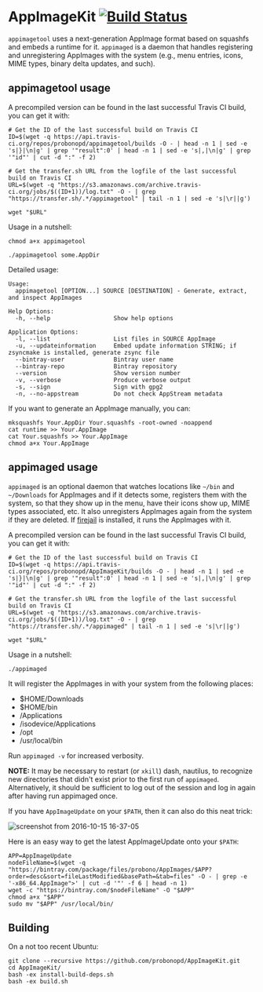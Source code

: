 # AppImageKit [![Build Status](https://travis-ci.org/probonopd/appimagetool.svg?branch=master)](https://travis-ci.org/probonopd/appimagetool)

`appimagetool` uses a next-generation AppImage format based on squashfs and embeds a runtime for it. `appimaged` is a daemon that handles registering and unregistering AppImages with the system (e.g., menu entries, icons, MIME types, binary delta updates, and such).

## appimagetool usage

A precompiled version can be found in the last successful Travis CI build, you can get it with:

```
# Get the ID of the last successful build on Travis CI
ID=$(wget -q https://api.travis-ci.org/repos/probonopd/appimagetool/builds -O - | head -n 1 | sed -e 's|}|\n|g' | grep '"result":0' | head -n 1 | sed -e 's|,|\n|g' | grep '"id"' | cut -d ":" -f 2)

# Get the transfer.sh URL from the logfile of the last successful build on Travis CI
URL=$(wget -q "https://s3.amazonaws.com/archive.travis-ci.org/jobs/$((ID+1))/log.txt" -O - | grep "https://transfer.sh/.*/appimagetool" | tail -n 1 | sed -e 's|\r||g')

wget "$URL"
```
Usage in a nutshell:
```
chmod a+x appimagetool

./appimagetool some.AppDir
```

Detailed usage:
```
Usage:
  appimagetool [OPTION...] SOURCE [DESTINATION] - Generate, extract, and inspect AppImages

Help Options:
  -h, --help                  Show help options

Application Options:
  -l, --list                  List files in SOURCE AppImage
  -u, --updateinformation     Embed update information STRING; if zsyncmake is installed, generate zsync file
  --bintray-user              Bintray user name
  --bintray-repo              Bintray repository
  --version                   Show version number
  -v, --verbose               Produce verbose output
  -s, --sign                  Sign with gpg2
  -n, --no-appstream          Do not check AppStream metadata
```

If you want to generate an AppImage manually, you can:

```
mksquashfs Your.AppDir Your.squashfs -root-owned -noappend
cat runtime >> Your.AppImage
cat Your.squashfs >> Your.AppImage
chmod a+x Your.AppImage
```
## appimaged usage

`appimaged` is an optional daemon that watches locations like `~/bin` and `~/Downloads` for AppImages and if it detects some, registers them with the system, so that they show up in the menu, have their icons show up, MIME types associated, etc. It also unregisters AppImages again from the system if they are deleted. If [firejail](https://github.com/netblue30/firejail) is installed, it runs the AppImages with it.

A precompiled version can be found in the last successful Travis CI build, you can get it with:

```
# Get the ID of the last successful build on Travis CI
ID=$(wget -q https://api.travis-ci.org/repos/probonopd/AppImageKit/builds -O - | head -n 1 | sed -e 's|}|\n|g' | grep '"result":0' | head -n 1 | sed -e 's|,|\n|g' | grep '"id"' | cut -d ":" -f 2)

# Get the transfer.sh URL from the logfile of the last successful build on Travis CI
URL=$(wget -q "https://s3.amazonaws.com/archive.travis-ci.org/jobs/$((ID+1))/log.txt" -O - | grep "https://transfer.sh/.*/appimaged" | tail -n 1 | sed -e 's|\r||g')

wget "$URL"
```
Usage in a nutshell:

```
./appimaged
```
It will register the AppImages in with your system from the following places:
* $HOME/Downloads
* $HOME/bin
* /Applications
* /isodevice/Applications
* /opt
* /usr/local/bin

Run `appimaged -v` for increased verbosity.

__NOTE:__ It may be necessary to restart (or `xkill`) dash, nautilus, to recognize new directories that didn't exist prior to the first run of `appimaged`. Alternatively, it should be sufficient to log out of the session and log in again after having run appimaged once.

If you have `AppImageUpdate` on your `$PATH`, then it can also do this neat trick:

![screenshot from 2016-10-15 16-37-05](https://cloud.githubusercontent.com/assets/2480569/19410850/0390fe9c-92f6-11e6-9882-3ca6d360a190.jpg)

Here is an easy way to get the latest AppImageUpdate onto your `$PATH`:

```
APP=AppImageUpdate
nodeFileName=$(wget -q "https://bintray.com/package/files/probono/AppImages/$APP?order=desc&sort=fileLastModified&basePath=&tab=files" -O - | grep -e '-x86_64.AppImage">' | cut -d '"' -f 6 | head -n 1)
wget -c "https://bintray.com/$nodeFileName" -O "$APP"
chmod a+x "$APP"
sudo mv "$APP" /usr/local/bin/
```

## Building

On a not too recent Ubuntu:
```
git clone --recursive https://github.com/probonopd/AppImageKit.git
cd AppImageKit/
bash -ex install-build-deps.sh
bash -ex build.sh
```
